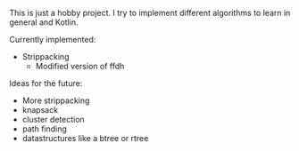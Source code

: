 This is just a hobby project. I try to implement different algorithms to learn in general and Kotlin.

Currently implemented:
- Strippacking
    - Modified version of ffdh
   
   
Ideas for the future:
- More strippacking
- knapsack
- cluster detection
- path finding
- datastructures like a btree or rtree
